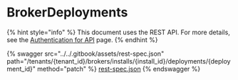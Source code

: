 # BrokerDeployments

{% hint style="info" %}
This document uses the REST API. For more details, see the [Authentication for API](../authentication-for-api/) page.
{% endhint %}

{% swagger src="../../.gitbook/assets/rest-spec.json" path="/tenants/{tenant_id}/brokers/installs/{install_id}/deployments/{deployment_id}" method="patch" %}
[rest-spec.json](../../.gitbook/assets/rest-spec.json)
{% endswagger %}

